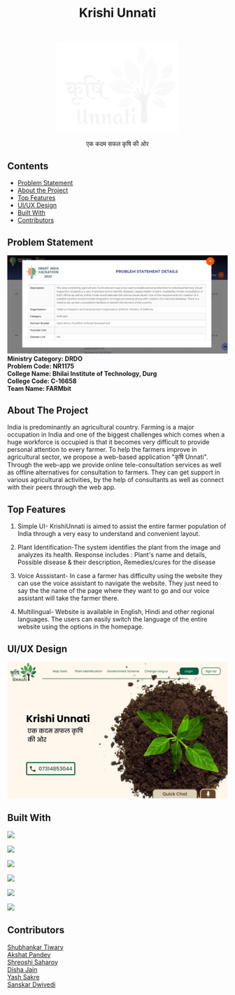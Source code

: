 <h1 align="center"> Krishi Unnati </h1> <br>
<p align="center">
    <img src="static/Images/final white logo.png" width="280">
  </a>
</p>

<p align="center">
एक कदम सफल कृषि की ओर 
</p>


## Contents

- [Problem Statement](#problem-statement)
- [About the Project](#about-the-project)
- [Top Features](#top-features)
- [UI/UX Design](#uiux-design)
- [Built With](#built-with)
- [Contributors](#contributors)

## Problem Statement

<img src="static/Images/prblm statement.png" width="1000"> <br/>
**Ministry Category: DRDO <br/>
Problem Code: NR1175<br/>
College Name: Bhilai Institute of Technology, Durg <br/>
College Code: C-16658<br/>
Team Name: FARMbit<br/>**

## About The Project

India is predominantly an agricultural country. Farming is a major occupation in India and one of the biggest 
challenges which comes when a huge workforce is occupied is that it becomes very difficult to provide 
personal attention to every farmer. To help the farmers improve in agricultural sector, we propose a web-based application "कृषि Unnati". 
Through the web-app we provide online tele-consultation services as well as offline alternatives for consultation to farmers. They can get support in various agricultural activities, by the help of consultants as well as connect with their peers through the web app. 

## Top Features

1. Simple UI- KrishiUnnati is aimed to assist the entire farmer population of India through a very easy to understand and convenient layout.


2. Plant Identification-The system identifies the plant from the image and analyzes its health. Response includes : Plant's name and details, Possible disease & their description, Remedies/cures for the disease


3. Voice Asssistant- In case a farmer has difficulty using the website they can use the voice assistant to navigate the website. They just need to say the the name of the page where they want to go and our voice assistant will take the farmer there.


4. Multilingual- Website is available in English, Hindi and other regional languages. The users can easily switch the language of the entire website using the options in the homepage.

## UI/UX Design

<img src="UI Design/Layout page.png" width="800">

## Built With

  <img src="https://img.shields.io/badge/Django-092E20?style=for-the-badge&logo=django&logoColor=green" height="30px">&nbsp;

  <img src="https://img.shields.io/badge/Bootstrap-563D7C?style=for-the-badge&logo=bootstrap&logoColor=white" height="30px">&nbsp;

  <img src="https://img.shields.io/badge/MySQL-005C84?style=for-the-badge&logo=mysql&logoColor=white" height="30px">&nbsp;
  
  <img src="https://img.shields.io/badge/HTML5-E34F26?style=for-the-badge&logo=html5&logoColor=white" height="30px">&nbsp;
  
  <img src="https://img.shields.io/badge/JavaScript-323330?style=for-the-badge&logo=javascript&logoColor=F7DF1E" height="30px">&nbsp;
  
  <img src="https://img.shields.io/badge/Python-FFD43B?style=for-the-badge&logo=python&logoColor=blue" height="30px">&nbsp;



## Contributors

[Shubhankar Tiwary](https://www.linkedin.com/in/shubhankar10) <br>
[Akshat Pandey](https://www.linkedin.com/in/akshat-pandey-001a53147) <br>
[Shreoshi Saharoy](https://www.linkedin.com/in/shreoshi-saharoy) <br>
[Disha Jain](https://www.linkedin.com/in/dishajain1224) <br>
[Yash Sakre](https://www.linkedin.com/in/yash-sakre) <br>
[Sanskar Dwivedi](https://www.linkedin.com/in/sanskar-dwivedi-a20201200) <br>
